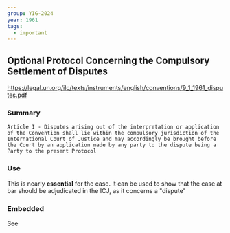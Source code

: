 ```yaml
---
group: YIG-2024
year: 1961
tags:
  - important
---
```

## Optional Protocol Concerning the Compulsory Settlement of Disputes

https://legal.un.org/ilc/texts/instruments/english/conventions/9_1_1961_disputes.pdf

### Summary

	Article I - Disputes arising out of the interpretation or application of the Convention shall lie within the compulsory jurisdiction of the International Court of Justice and may accordingly be brought before the Court by an application made by any party to the dispute being a Party to the present Protocol

### Use

This is nearly **essential** for the case. It can be used to show that the case at bar should be adjudicated in the ICJ, as it concerns a "dispute"
### Embedded

See 